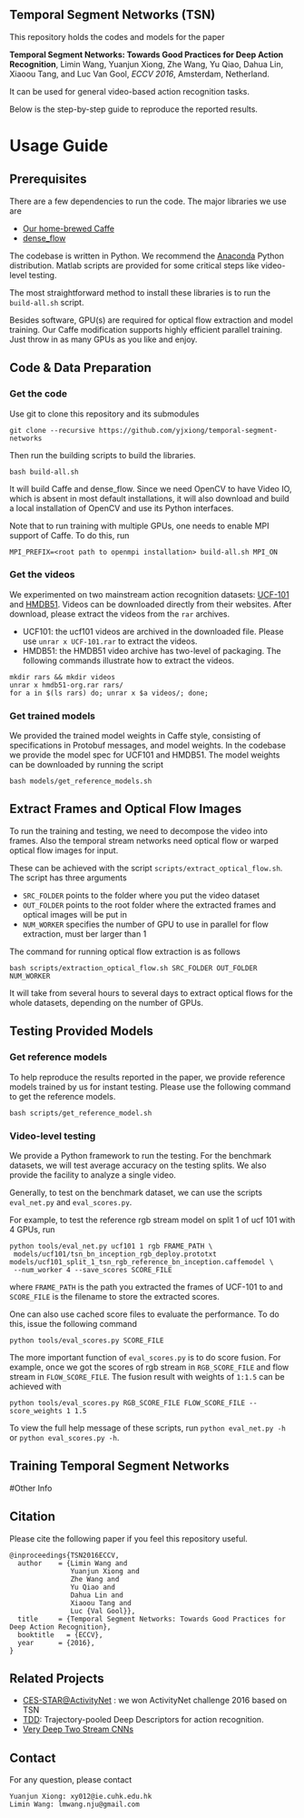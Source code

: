 Temporal Segment Networks (TSN)
-------------------------------

This repository holds the codes and models for the paper
 
**Temporal Segment Networks: Towards Good Practices for Deep Action Recognition**,
Limin Wang, Yuanjun Xiong, Zhe Wang, Yu Qiao, Dahua Lin, Xiaoou Tang, and Luc Van Gool,
*ECCV 2016*, Amsterdam, Netherland.

It can be used for general video-based action recognition tasks. 

Below is the step-by-step guide to reproduce the reported results.

# Usage Guide

## Prerequisites

There are a few dependencies to run the code. The major libraries we use are

- [Our home-brewed Caffe][caffe]
- [dense_flow][df]

The codebase is written in Python. We recommend the [Anaconda][anaconda] Python distribution. Matlab scripts are provided for some critical steps like video-level testing.

The most straightforward method to install these libraries is to run the `build-all.sh` script.

Besides software, GPU(s) are required for optical flow extraction and model training. Our Caffe modification supports highly efficient parallel training. Just throw in as many GPUs as you like and enjoy.

## Code & Data Preparation

### Get the code
Use git to clone this repository and its submodules
```
git clone --recursive https://github.com/yjxiong/temporal-segment-networks
```

Then run the building scripts to build the libraries.

```
bash build-all.sh
```
It will build Caffe and dense_flow. Since we need OpenCV to have Video IO, which is absent in most default installations, it will also download and build a local installation of OpenCV and use its Python interfaces.

Note that to run training with multiple GPUs, one needs to enable MPI support of Caffe. To do this, run

```
MPI_PREFIX=<root path to openmpi installation> build-all.sh MPI_ON
```

### Get the videos
We experimented on two mainstream action recognition datasets: [UCF-101][ucf101] and [HMDB51][hmdb51]. Videos can be downloaded directly from their websites.
After download, please extract the videos from the `rar` archives.
- UCF101: the ucf101 videos are archived in the downloaded file. Please use `unrar x UCF-101.rar` to extract the videos.
- HMDB51: the HMDB51 video archive has two-level of packaging.
The following commands illustrate how to extract the videos.
```
mkdir rars && mkdir videos
unrar x hmdb51-org.rar rars/
for a in $(ls rars) do; unrar x $a videos/; done;
```

### Get trained models
We provided the trained model weights in Caffe style, consisting of specifications in Protobuf messages, and model weights.
In the codebase we provide the model spec for UCF101 and HMDB51.
The model weights can be downloaded by running the script

```
bash models/get_reference_models.sh
```

## Extract Frames and Optical Flow Images

To run the training and testing, we need to decompose the video into frames. Also the temporal stream networks need optical flow or warped optical flow images for input.
 
These can be achieved with the script `scripts/extract_optical_flow.sh`. The script has three arguments
- `SRC_FOLDER` points to the folder where you put the video dataset
- `OUT_FOLDER` points to the root folder where the extracted frames and optical images will be put in
- `NUM_WORKER` specifies the number of GPU to use in parallel for flow extraction, must ber larger than 1

The command for running optical flow extraction is as follows

```
bash scripts/extraction_optical_flow.sh SRC_FOLDER OUT_FOLDER NUM_WORKER
```

It will take from several hours to several days to extract optical flows for the whole datasets, depending on the number of GPUs.  

## Testing Provided Models

### Get reference models
To help reproduce the results reported in the paper, we provide reference models trained by us for instant testing. Please use the following command to get the reference models.

```
bash scripts/get_reference_model.sh
```

### Video-level testing

We provide a Python framework to run the testing. For the benchmark datasets, we will test average accuracy on the testing splits. We also provide the facility to analyze a single video.

Generally, to test on the benchmark dataset, we can use the scripts `eval_net.py` and `eval_scores.py`.

For example, to test the reference rgb stream model on split 1 of ucf 101 with 4 GPUs, run
```
python tools/eval_net.py ucf101 1 rgb FRAME_PATH \
 models/ucf101/tsn_bn_inception_rgb_deploy.prototxt models/ucf101_split_1_tsn_rgb_reference_bn_inception.caffemodel \
 --num_worker 4 --save_scores SCORE_FILE
```
where `FRAME_PATH` is the path you extracted the frames of UCF-101 to and `SCORE_FILE` is the filename to store the extracted scores.

One can also use cached score files to evaluate the performance. To do this, issue the following command

```
python tools/eval_scores.py SCORE_FILE
```

The more important function of `eval_scores.py` is to do score fusion.
For example, once we got the scores of rgb stream in `RGB_SCORE_FILE` and flow stream in `FLOW_SCORE_FILE`.
The fusion result with weights of `1:1.5` can be achieved with

```
python tools/eval_scores.py RGB_SCORE_FILE FLOW_SCORE_FILE --score_weights 1 1.5
```

To view the full help message of these scripts, run `python eval_net.py -h` or `python eval_scores.py -h`. 

## Training Temporal Segment Networks
 
#Other Info

## Citation
Please cite the following paper if you feel this repository useful.
```
@inproceedings{TSN2016ECCV,
  author    = {Limin Wang and
               Yuanjun Xiong and
               Zhe Wang and
               Yu Qiao and
               Dahua Lin and
               Xiaoou Tang and
               Luc {Val Gool}},
  title     = {Temporal Segment Networks: Towards Good Practices for Deep Action Recognition},
  booktitle   = {ECCV},
  year      = {2016},
}
```

## Related Projects

- [CES-STAR@ActivityNet][anet] : we won ActivityNet challenge 2016 based on TSN
- [TDD][tdd]: Trajectory-pooled Deep Descriptors for action recognition.
- [Very Deep Two Stream CNNs][caffe]

## Contact
For any question, please contact
```
Yuanjun Xiong: xy012@ie.cuhk.edu.hk
Limin Wang: lmwang.nju@gmail.com
```

[ucf101]:http://crcv.ucf.edu/data/UCF101.php
[hmdb51]:http://serre-lab.clps.brown.edu/resource/hmdb-a-large-human-motion-database/
[caffe]:https://github.com/yjxiong/caffe
[df]:https://github.com/yjxiong/dense_flow
[anaconda]:https://www.continuum.io/downloads
[tdd]:https://github.com/wanglimin/TDD
[anet]:https://github.com/yjxiong/anet2016-cuhk


